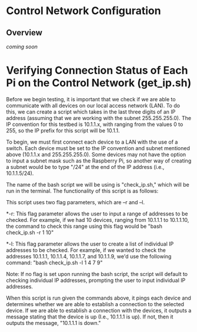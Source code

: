 # Control Network Configuration
## Overview
_coming soon_


# Verifying Connection Status of Each Pi on the Control Network (get_ip.sh)
Before we begin testing, it is important that we check if we are able to communicate with all devices on our local access network (LAN). To do this, we can create a script which takes in the last three digits of an IP address (assuming that we are working with the subnet 255.255.255.0). The IP convention for this testbed is 10.1.1.x, with ranging from the values 0 to 255, so the IP prefix for this script will be 10.1.1.  

 

To begin, we must first connect each device to a LAN with the use of a switch. Each device must be set to the IP convention and subnet mentioned above  (10.1.1.x and 255.255.255.0). Some devices may not have the option to input a subnet mask such as the Raspberry Pi, so another way of creating a subnet would be to type "/24" at the end of the IP address (i.e., 10.1.1.5/24).  

 

The name of the bash script we will be using is "check_ip.sh," which will be run in the terminal. The functionality of this script is as follows: 

 

This script uses two flag parameters, which are –r and –l. 

*-r: This flag parameter allows the user to input a range of addresses to be checked. For example, if we had 10 devices, ranging from 10.1.1.1 to 10.1.1.10, the command to check this range using this flag would be "bash check_ip.sh -r 1 10" 

*-l: This flag parameter allows the user to create a list of individual IP addresses to be checked. For example, if we wanted to check the addresses 10.1.1.1, 10.1.1.4, 10.1.1.7, and 10.1.1.9, we'd use the following command: "bash check_ip.sh -l 1 4 7 9" 

Note: If no flag is set upon running the bash script, the script will default to checking individual IP addresses, prompting the user to input individual IP addresses. 

 

When this script is run given the commands above, it pings each device and determines whether we are able to establish a connection to the selected device. If we are able to establish a connection with the devices, it outputs a message stating that the device is up (I.e., 10.1.1.1 is up). If not, then it outputs the message, "10.1.1.1 is down." 

 